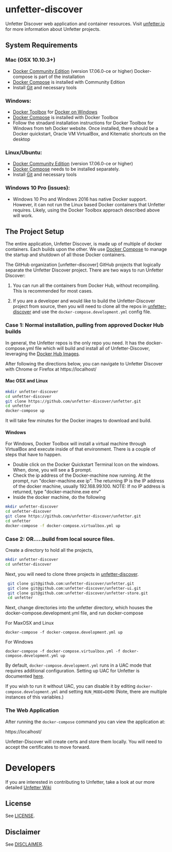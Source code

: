 # unfetter-discover

Unfetter Discover web application and container resources. Visit
[unfetter.io](http://unfetter.io) for more information about Unfetter projects.

## System Requirements
### Mac (OSX 10.10.3+)
* [Docker Community Edition](https://www.docker.com) (version 17.06.0-ce or higher)
Docker-compose is part of the installation
* [Docker Compose](https://www.docker.com/products/docker-compose) is installed with Community Edition
* Install [Git](https://git-scm.com/download/mac) and necessary tools

### Windows:
* [Docker Toolbox](https://docs.docker.com/toolbox/overview/) for [Docker on Windows](https://docs.docker.com/docker-for-windows/install/)
* [Docker Compose](https://www.docker.com/products/docker-compose) is installed with Docker Toolbox
* Follow the stnadard installation instructions for Docker Toolbox for Windows from teh Docker website.  Once installed, there should be a Docker quickstart, Oracle VM VirtualBox, and Kitematic shortcuts on the desktop

### Linux/Ubuntu:
* [Docker Community Edition](https://www.docker.com) (version 17.06.0-ce or higher)
* [Docker Compose](https://docs.docker.com/compose/install) needs to be installed separately.
* Install [Git](https://git-scm.com/download/mac) and necessary tools


### Windows 10 Pro (issues):
* Windows 10 Pro and Windows 2016 has native Docker support.  However, it can not run the Linux based Docker containers that Unfetter requires.  Likely, using the Docker Toolbox approach described above will work.

## The Project Setup
The entire application, Unfetter Discover, is made up of multiple of docker
containers. Each builds upon the other. We use
[Docker Compose](https://www.docker.com/products/docker-compose) to manage
the startup and shutdown of all those Docker containers.

The GitHub organization [unfetter-discover] GitHub projects that logically separate the Unfetter Discover project.  There are two ways to run Unfetter Discover:

1. You can run all the containers from Docker Hub, without recompiling. This
is recommended for most cases.

2. If you are a developer and would like to build the Unfetter-Discover project
from source, then you will need to clone all the repos in [unfetter-discover](https://www.github.com/unfetter-discover)
and use the `docker-compose.development.yml` config file.



### Case 1: Normal installation, pulling from approved Docker Hub builds
In general, the Unfetter repos is the only repo you need.  It has the docker-compose.yml file which will build and install all of Unfetter-Discover, leveraging the [Docker Hub Images](https://hub.docker.com/u/unfetter/).  

After following the directions below, you can navigate to Unfetter Discover with Chrome or Firefox at https://localhost/

#### Mac OSX and Linux
```bash
mkdir unfetter-discover
cd unfetter-discover
git clone https://github.com/unfetter-discover/unfetter.git
cd unfetter
docker-compose up
```
It will take few minutes for the Docker images to download and build.

#### Windows 
For Windows, Docker Toolbox will install a virtual machine through VirtualBox and execute inside of that environment.  There is a couple of steps that have to happen.

* Double click on the Docker Quickstart Terminal Icon on the windows.  When, done, you will see a $ prompt.
* Check the ip address of the Docker-machine now running.  At the prompt, run "docker-machine.exe ip".  The returning IP is the IP address of the docker machine, usually 192.168.99.100.  NOTE: If no IP address is returned, type "docker-machine.exe env"
* Inside the docker machine, do the following
```bash
mkdir unfetter-discover
cd unfetter-discover
git clone https://github.com/unfetter-discover/unfetter.git
cd unfetter
docker-compose -f docker-compose.virtualbox.yml up
```


### Case 2: OR.....build from local source files.  

Create a directory to hold all the projects, 
```bash
mkdir unfetter-discover
cd unfetter-discover
```
Next, you will need to clone three projects in [unfetter-discover](https://www.github.com/unfetter-discover).  
```bash
 git clone git@github.com:unfetter-discover/unfetter.git
 git clone git@github.com:unfetter-discover/unfetter-ui.git
 git clone git@github.com:unfetter-discover/unfetter-store.git
 cd unfetter
 ```
 Next, change directories into the unfetter directory, which houses the docker-compose.development.yml file, and run docker-compose
 
 For MaxOSX and Linux
 ```
 docker-compose -f docker-compose.development.yml up
```

For Windows
 ```
 docker-compose -f docker-compose.virtualbox.yml -f docker-compose.development.yml up
```

By default, `docker-compose.development.yml` runs in a UAC mode that requires additional configuration.  Setting up UAC for Unfetter is documented [here](https://github.com/unfetter-discover/unfetter/wiki/GitHub-UAC-Configuration).

If you wish to run it without UAC, you can disable it by editing `docker-compose.development.yml` and setting `RUN_MODE=DEMO` (Note, there are multiple instances of this variables.)

### The Web Application

After running the `docker-compose` command you can view the application at:

https://localhost/

Unfetter-Discover will create certs and store them locally. You will need to
accept the certificates to move forward.

# Developers
If you are interested in contributing to Unfetter, take a look at our more detailed [Unfetter Wiki](https://github.com/unfetter-discover/unfetter/wiki)

## License

See [LICENSE](LICENSE.md).

## Disclaimer

See [DISCLAIMER](DISCLAIMER.md).

